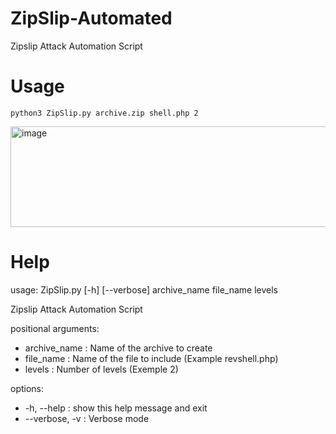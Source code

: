 # ZipSlip-Automated
Zipslip Attack Automation Script

# Usage

```python3 ZipSlip.py archive.zip shell.php 2```

<img width="1182" height="161" alt="image" src="https://github.com/user-attachments/assets/c94a162f-d2ea-4692-8395-708e8247fedb" />

# Help
usage: ZipSlip.py [-h] [--verbose] archive_name file_name levels

Zipslip Attack Automation Script

positional arguments:
- archive_name : Name of the archive to create
- file_name : Name of the file to include (Example revshell.php)
- levels : Number of levels (Exemple 2)

options:
- -h, --help : show this help message and exit
- --verbose, -v : Verbose mode
